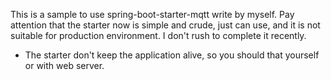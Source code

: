 This is a sample to use spring-boot-starter-mqtt write by myself.
Pay attention that the starter now is simple and crude, just can use, and it is not suitable for production environment.
I don't rush to complete it recently.

* The starter don't keep the application alive, so you should that yourself or with web server.
